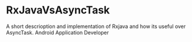 # RxJavaVsAsyncTask
A short descrioption and implementation of Rxjava and how its useful over AsyncTask.
Android Application Developer
